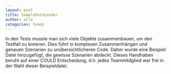 ```yaml
---
layout: post
title: SampleDataLoader
author: alle
categories: team2
---
```


In den Tests musste man sich viele Objekte zusammenbauen, um den Testfall zu kreieren. Dies führt in komplexen Zusammenhängen
und genauen Szenarien zu unübersichtlicheren Code. Daher wurde eine Beispiel Datei hinzugefügt, die gewisse Szenarien 
abdeckt. Dieses Handhaben beruht auf einer COULD Entscheidung, d.h. jedes Teammitdglied war frei in der Wahl dieser Beispieldatei.
